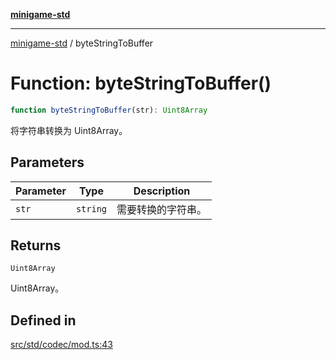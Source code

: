 [**minigame-std**](../README.md)

***

[minigame-std](../README.md) / byteStringToBuffer

# Function: byteStringToBuffer()

```ts
function byteStringToBuffer(str): Uint8Array
```

将字符串转换为 Uint8Array。

## Parameters

| Parameter | Type | Description |
| ------ | ------ | ------ |
| `str` | `string` | 需要转换的字符串。 |

## Returns

`Uint8Array`

Uint8Array。

## Defined in

[src/std/codec/mod.ts:43](https://github.com/JiangJie/minigame-std/blob/8633d80114dee6c79033ec094d8233bd8263bedc/src/std/codec/mod.ts#L43)
